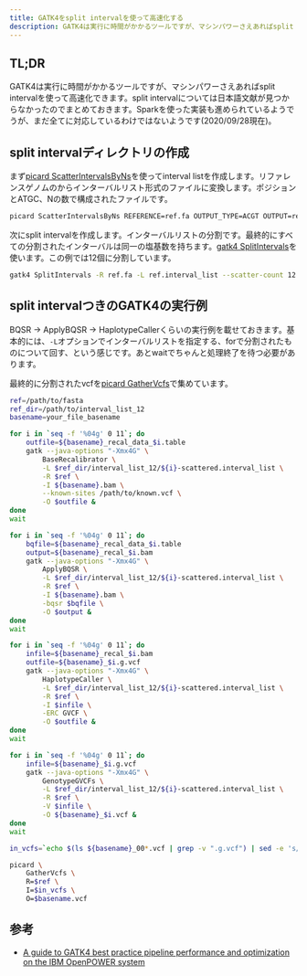 ```yaml
---
title: GATK4をsplit intervalを使って高速化する
description: GATK4は実行に時間がかかるツールですが、マシンパワーさえあればsplit intervalを使って高速化できます。interval listについては日本語文献が見つからなかったのでまとめておきます。
---
```


## TL;DR
GATK4は実行に時間がかかるツールですが、マシンパワーさえあればsplit intervalを使って高速化できます。split intervalについては日本語文献が見つからなかったのでまとめておきます。Sparkを使った実装も進められているようでうが、まだ全てに対応しているわけではないようです(2020/09/28現在)。

## split intervalディレクトリの作成

まず[picard ScatterIntervalsByNs](https://gatk.broadinstitute.org/hc/en-us/articles/360037430591-ScatterIntervalsByNs-Picard-)を使ってinterval listを作成します。リファレンスゲノムのからインターバルリスト形式のファイルに変換します。ポジションとATGC、Nの数で構成されたファイルです。

```bash
picard ScatterIntervalsByNs REFERENCE=ref.fa OUTPUT_TYPE=ACGT OUTPUT=ref.interval_list
```

次にsplit intervalを作成します。インターバルリストの分割です。最終的にすべての分割されたインターバルは同一の塩基数を持ちます。[gatk4 SplitIntervals](https://gatk.broadinstitute.org/hc/en-us/articles/360036899592-SplitIntervals)を使います。この例では12個に分割しています。

```bash
gatk4 SplitIntervals -R ref.fa -L ref.interval_list --scatter-count 12 -O interval_list_12
```

## split intervalつきのGATK4の実行例

BQSR -> ApplyBQSR -> HaplotypeCallerくらいの実行例を載せておきます。基本的には、`-L`オプションでインターバルリストを指定する、forで分割されたものについて回す、という感じです。あとwaitでちゃんと処理終了を待つ必要があります。

最終的に分割されたvcfを[picard GatherVcfs](https://gatk.broadinstitute.org/hc/en-us/articles/360037422071-GatherVcfs-Picard-)で集めています。

```bash
ref=/path/to/fasta
ref_dir=/path/to/interval_list_12
basename=your_file_basename

for i in `seq -f '%04g' 0 11`; do
    outfile=${basename}_recal_data_$i.table
    gatk --java-options "-Xmx4G" \
        BaseRecalibrator \
        -L $ref_dir/interval_list_12/${i}-scattered.interval_list \
        -R $ref \
        -I ${basename}.bam \
        --known-sites /path/to/known.vcf \
        -O $outfile & 
done
wait

for i in `seq -f '%04g' 0 11`; do
    bqfile=${basename}_recal_data_$i.table
    output=${basename}_recal_$i.bam
    gatk --java-options "-Xmx4G" \
        ApplyBQSR \
        -L $ref_dir/interval_list_12/${i}-scattered.interval_list \
        -R $ref \
        -I ${basename}.bam \
        -bqsr $bqfile \
        -O $output & 
done
wait

for i in `seq -f '%04g' 0 11`; do
    infile=${basename}_recal_$i.bam
    outfile=${basename}_$i.g.vcf
    gatk --java-options "-Xmx4G" \
        HaplotypeCaller \
        -L $ref_dir/interval_list_12/${i}-scattered.interval_list \
        -R $ref \
        -I $infile \
        -ERC GVCF \
        -O $outfile & 
done
wait

for i in `seq -f '%04g' 0 11`; do
    infile=${basename}_$i.g.vcf
    gatk --java-options "-Xmx4G" \
        GenotypeGVCFs \
        -L $ref_dir/interval_list_12/${i}-scattered.interval_list \
        -R $ref \
        -V $infile \
        -O ${basename}_$i.vcf & 
done
wait

in_vcfs=`echo $(ls ${basename}_00*.vcf | grep -v ".g.vcf") | sed -e 's/ / I=/g'`

picard \
    GatherVcfs \
    R=$ref \
    I=$in_vcfs \
    O=$basename.vcf
```

## 参考

- [A guide to GATK4
best practice pipeline
performance and
optimization on the IBM
OpenPOWER system](https://www.ibm.com/downloads/cas/ZJQD0QAL)
